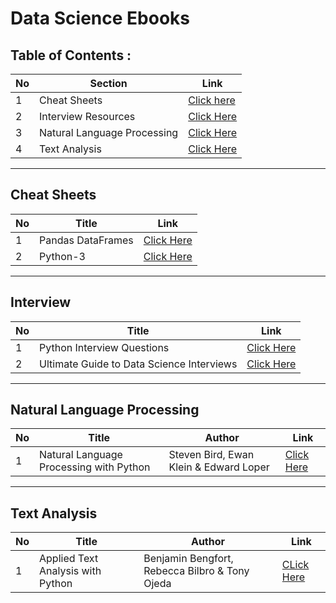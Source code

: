 # Data Science Ebooks

## Table of Contents :

No | Section | Link
--- | --- | ---
1 | Cheat Sheets | [Click here](#cheat-sheets)
2 | Interview Resources | [Click Here](#interview)
3 | Natural Language Processing | [Click Here](#natural-language-processing)
4 | Text Analysis | [Click Here](#text-analysis)

---

## Cheat Sheets

No | Title | Link
--- | --- | ---
1 | Pandas DataFrames | [Click Here](https://github.com/data-science-projects-and-resources/Data-Science-EBooks/blob/main/Cheat%20Sheets/Pandas%20DataFrame.pdf)
2 | Python-3 | [Click Here](https://github.com/data-science-projects-and-resources/Data-Science-EBooks/blob/main/Cheat%20Sheets/python3.pdf)

---

## Interview

No | Title | Link
--- | --- | ---
1 | Python Interview Questions | [Click Here](https://github.com/data-science-projects-and-resources/Data-Science-EBooks/blob/main/Interview/python_interview_questions.pdf)
2 | Ultimate Guide to Data Science Interviews | [Click Here](https://github.com/data-science-projects-and-resources/Data-Science-EBooks/blob/main/Interview/UltimateGuidetoDataScienceInterviews-2.pdf)

---

## Natural Language Processing

No | Title | Author | Link
--- | --- | --- | ---
1 | Natural Language Processing with Python | Steven Bird, Ewan Klein & Edward Loper | [Click Here](https://github.com/data-science-projects-and-resources/Data-Science-EBooks/blob/main/NLP/Natural_Language_Processing_with_Python.pdf)

---

## Text Analysis

No | Title | Author | Link
--- | --- | --- | ---
1 | Applied Text Analysis with Python | Benjamin Bengfort, Rebecca Bilbro & Tony Ojeda | [CLick Here](https://github.com/data-science-projects-and-resources/Data-Science-EBooks/blob/main/Text%20Analysis/Benjamin%20Bengfort%2C%20Tony%20Ojeda%2C%20Rebecca%20Bilbro-Applied%20Text%20Analysis%20with%20Python_%20Enabling%20Language%20Aware%20Data%20Products%20with%20Machine%20Learning-O’Reilly%20Media%20(2017).pdf)
